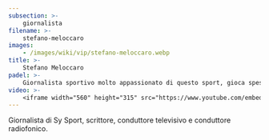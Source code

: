 ```yaml
---
subsection: >-
    giornalista
filename: >-
    stefano-meloccaro
images:
    - /images/wiki/vip/stefano-meloccaro.webp
title: >-
    Stefano Meloccaro
padel: >-
    Giornalista sportivo molto appassionato di questo sport, gioca spesso con amici e colleghi in diversi circoli di Roma. Ha una forte passione per il tennis ed è anche da questo che deve essere nata la sua passione per il padel.
video: >-
    <iframe width="560" height="315" src="https://www.youtube.com/embed/SWCI3Rrwl0A" title="YouTube video player" frameborder="0" allow="accelerometer; autoplay; clipboard-write; encrypted-media; gyroscope; picture-in-picture" allowfullscreen></iframe>
---
```

Giornalista di Sy Sport, scrittore, conduttore televisivo e conduttore radiofonico.